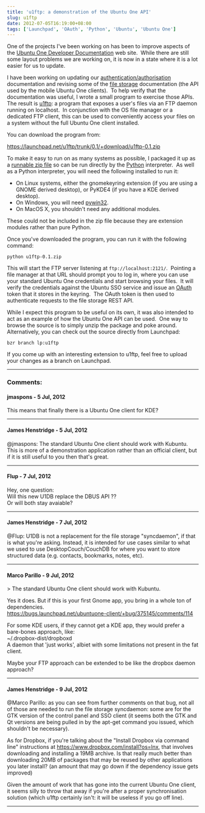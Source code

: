 ```yaml
---
title: 'u1ftp: a demonstration of the Ubuntu One API'
slug: u1ftp
date: 2012-07-05T16:19:00+08:00
tags: ['Launchpad', 'OAuth', 'Python', 'Ubuntu', 'Ubuntu One']
---
```


One of the projects I\'ve been working on has been to improve aspects of
the [Ubuntu One Developer
Documentation](https://one.ubuntu.com/developer/) web site.  While there
are still some layout problems we are working on, it is now in a state
where it is a lot easier for us to update.

I have been working on updating our
[authentication/authorisation](https://one.ubuntu.com/developer/account_admin/auth/index)
documentation and revising some of the [file
storage](https://one.ubuntu.com/developer/files/store_files/cloud)
documentation (the API used by the mobile Ubuntu One clients).  To help
verify that the documentation was useful, I wrote a small program to
exercise those APIs.  The result is
[u1ftp](https://launchpad.net/u1ftp): a program that exposes a user\'s
files via an FTP daemon running on localhost.  In conjunction with the
OS file manager or a dedicated FTP client, this can be used to
conveniently access your files on a system without the full Ubuntu One
client installed.

You can download the program from:

<https://launchpad.net/u1ftp/trunk/0.1/+download/u1ftp-0.1.zip>

To make it easy to run on as many systems as possible, I packaged it
up as a [runnable zip file](python-zip-files.md) so can be run
directly by the [Python](http://www.python.org/) interpreter.  As well
as a Python interpreter, you will need the following installed to run
it:

-   On Linux systems, either the gnomekeyring extension (if you are
    using a GNOME derived desktop), or PyKDE4 (if you have a KDE derived
    desktop).
-   On Windows, you will need
    [pywin32](http://sourceforge.net/projects/pywin32/files/pywin32/).
-   On MacOS X, you shouldn\'t need any additional modules.

These could not be included in the zip file because they are extension
modules rather than pure Python.

Once you\'ve downloaded the program, you can run it with the following
command:

    python u1ftp-0.1.zip

This will start the FTP server listening at `ftp://localhost:2121/`. 
Pointing a file manager at that URL should prompt you to log in, where
you can use your standard Ubuntu One credentials and start browsing your
files.  It will verify the credentials against the Ubuntu SSO service
and issue an [OAuth](http://oauth.net/) token that it stores in the
keyring.  The OAuth token is then used to authenticate requests to the
file storage REST API.

While I expect this program to be useful on its own, it was also
intended to act as an example of how the Ubuntu One API can be used. 
One way to browse the source is to simply unzip the package and poke
around.  Alternatively, you can check out the source directly from
Launchpad:

    bzr branch lp:u1ftp

If you come up with an interesting extension to u1ftp, feel free to
upload your changes as a branch on Launchpad.

---
### Comments:
#### jmaspons - <time datetime="2012-07-05 18:20:20">5 Jul, 2012</time>

This means that finally there is a Ubuntu One client for KDE?

---
#### James Henstridge - <time datetime="2012-07-05 21:48:35">5 Jul, 2012</time>

\@jmaspons: The standard Ubuntu One client should work with Kubuntu.
This is more of a demonstration application rather than an official
client, but if it is still useful to you then that\'s great.

---
#### Flup - <time datetime="2012-07-07 02:11:52">7 Jul, 2012</time>

Hey, one question:\
Will this new U1DB replace the DBUS API ??\
Or will both stay avaiable?

---
#### James Henstridge - <time datetime="2012-07-07 08:29:24">7 Jul, 2012</time>

\@Flup: U1DB is not a replacement for the file storage \"syncdaemon\",
if that is what you\'re asking. Instead, it is intended for use cases
similar to what we used to use DesktopCouch/CouchDB for where you want
to store structured data (e.g. contacts, bookmarks, notes, etc).

---
#### Marco Parillo - <time datetime="2012-07-09 01:20:28">9 Jul, 2012</time>

\> The standard Ubuntu One client should work with Kubuntu.

Yes it does. But if this is your first Gnome app, you bring in a whole
ton of dependencies.\
https://bugs.launchpad.net/ubuntuone-client/+bug/375145/comments/114

For some KDE users, if they cannot get a KDE app, they would prefer a
bare-bones approach, like:\
\~/.dropbox-dist/dropboxd\
A daemon that \'just works\', albiet with some limitations not present
in the fat client.

Maybe your FTP approach can be extended to be like the dropbox daemon
approach?

---
#### James Henstridge - <time datetime="2012-07-09 12:50:10">9 Jul, 2012</time>

\@Marco Parillo: as you can see from further comments on that bug, not
all of those are needed to run the file storage syncdaemon: some are for
the GTK version of the control panel and SSO client (it seems both the
GTK and Qt versions are being pulled in by the apt-get command you
issued, which shouldn\'t be necessary).

As for Dropbox, if you\'re talking about the \"Install Dropbox via
command line\" instructions at https://www.dropbox.com/install?os=lnx,
that involves downloading and installing a 19MB archive. Is that really
much better than downloading 20MB of packages that may be reused by
other applications you later install? (an amount that may go down if the
dependency issue gets improved)

Given the amount of work that has gone into the current Ubuntu One
client, it seems silly to throw that away if you\'re after a proper
synchronisation solution (which u1ftp certainly isn\'t: it will be
useless if you go off line).

---
